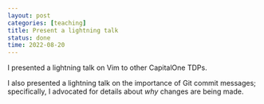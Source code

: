 ```yaml
---
layout: post
categories: [teaching]
title: Present a lightning talk
status: done
time: 2022-08-20
---
```


I presented a lightning talk on Vim to other CapitalOne TDPs.

I also presented a lightning talk on the importance of Git commit messages;
specifically, I advocated for details about _why_ changes are being made.
